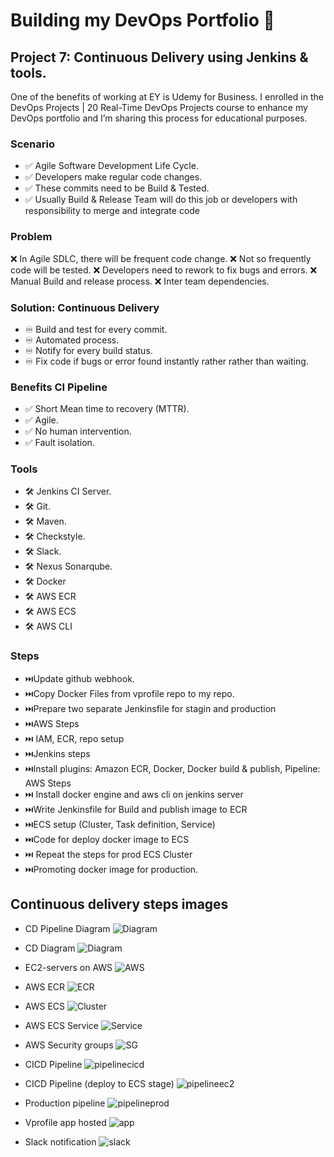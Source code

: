 # Building my DevOps Portfolio 🚀

## Project 7: Continuous Delivery using Jenkins & tools.
One of the benefits of working at EY is Udemy for Business. I enrolled in the DevOps Projects | 20 Real-Time DevOps Projects course to enhance my DevOps portfolio and I’m sharing this process for educational purposes.


### Scenario
- ✅ Agile Software Development Life Cycle.
- ✅ Developers make regular code changes.
- ✅ These commits need to be Build & Tested.
- ✅ Usually Build & Release Team will do this job or developers with responsibility to merge and integrate code


### Problem
❌ In Agile SDLC, there will be frequent code change.
❌ Not so frequently code will be tested.
❌ Developers need to rework to fix bugs and errors.
❌ Manual Build and release process.
❌ Inter team dependencies.


###  Solution: Continuous Delivery
- ♾️ Build and test for every commit.
- ♾️ Automated process.
- ♾️ Notify for every build status.
- ♾️ Fix code if bugs or error found instantly rather rather than waiting.


###  Benefits CI Pipeline 
- ✅ Short Mean time to recovery (MTTR).
- ✅ Agile.
- ✅ No human intervention.
- ✅ Fault isolation.

###  Tools
- 🛠️ Jenkins CI Server.
- 🛠️ Git.
- 🛠️ Maven.
- 🛠️ Checkstyle.
- 🛠️ Slack.
- 🛠️ Nexus Sonarqube.
- 🛠️ Docker
- 🛠️ AWS ECR
- 🛠️ AWS ECS
- 🛠️ AWS CLI

### Steps
- ⏭️Update github webhook.
- ⏭️Copy Docker Files from vprofile repo to my repo.
- ⏭️Prepare two separate Jenkinsfile for stagin and production
- ⏭️AWS Steps
-   ⏭️ IAM, ECR, repo setup
- ⏭️Jenkins steps
-   ⏭️Install plugins: Amazon ECR, Docker, Docker build & publish, Pipeline: AWS Steps
- ⏭️ Install docker engine and aws cli on jenkins server
- ⏭️Write Jenkinsfile for Build and publish image to ECR
- ⏭️ECS setup (Cluster, Task definition, Service)
- ⏭️Code for deploy docker image to ECS
- ⏭️ Repeat the steps for prod ECS Cluster
- ⏭️Promoting docker image for production.



## Continuous delivery steps images
- CD Pipeline Diagram
![Diagram](images/Continuous-delivery-JavaWebApplication.drawio.png)
- CD Diagram
![Diagram](images/CD-Javaapplication.drawio.drawio.png)

- EC2-servers on AWS
![AWS](images/EC2-instances.png)
- AWS ECR
![ECR](images/aws-ecr.png)
- AWS ECS
![Cluster](images/aws-cluster.png)
- AWS ECS Service
![Service](images/aws-cluster-service.png)
- AWS Security groups
![SG](images/securitygroups.png)
- CICD Pipeline
![pipelinecicd](images/cicd-pipeline.png)
- CICD Pipeline (deploy to ECS stage)
![pipelineec2](images/cicd-pipeline-deploytoecs.png)
- Production pipeline
![pipelineprod](images/prod-pipeline.png)
- Vprofile app hosted
![app](images/avproaastage-hosted.png)
- Slack notification
![slack](images/slack-notifications.png)

